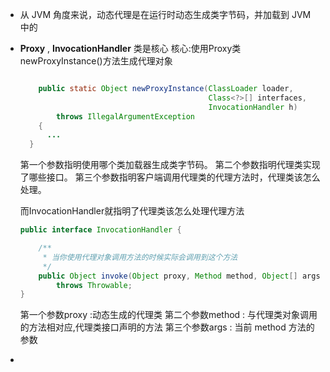 - 从 JVM 角度来说，动态代理是在运行时动态生成类字节码，并加载到 JVM 中的
- **Proxy** , **InvocationHandler** 类是核心
  核心:使用Proxy类newProxyInstance()方法生成代理对象
  ```java
  
      public static Object newProxyInstance(ClassLoader loader,
                                            Class<?>[] interfaces,
                                            InvocationHandler h)
          throws IllegalArgumentException
      {
  		...
  	}
  ```
  第一个参数指明使用哪个类加载器生成类字节码。
  第二个参数指明代理类实现了哪些接口。
  第三个参数指明客户端调用代理类的代理方法时，代理类该怎么处理。
  
  而InvocationHandler就指明了代理类该怎么处理代理方法
  ```java
  public interface InvocationHandler {
  
      /**
       * 当你使用代理对象调用方法的时候实际会调用到这个方法
       */
      public Object invoke(Object proxy, Method method, Object[] args)
          throws Throwable;
  }
  ```
  第一个参数proxy :动态生成的代理类
  第二个参数method : 与代理类对象调用的方法相对应,代理类接口声明的方法
  第三个参数args : 当前 method 方法的参数
-